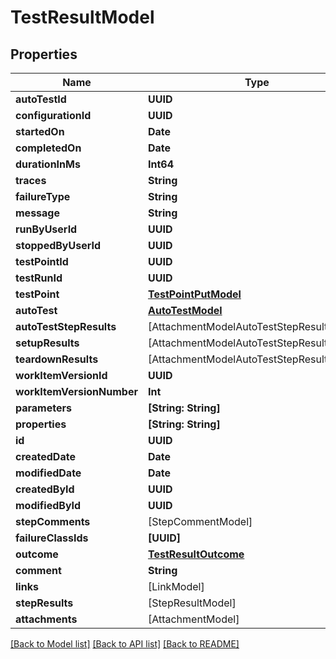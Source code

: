 # TestResultModel

## Properties
Name | Type | Description | Notes
------------ | ------------- | ------------- | -------------
**autoTestId** | **UUID** |  | [optional] 
**configurationId** | **UUID** |  | 
**startedOn** | **Date** |  | [optional] 
**completedOn** | **Date** |  | [optional] 
**durationInMs** | **Int64** |  | [optional] 
**traces** | **String** |  | [optional] 
**failureType** | **String** |  | [optional] 
**message** | **String** |  | [optional] 
**runByUserId** | **UUID** |  | [optional] 
**stoppedByUserId** | **UUID** |  | [optional] 
**testPointId** | **UUID** |  | 
**testRunId** | **UUID** |  | 
**testPoint** | [**TestPointPutModel**](TestPointPutModel.md) |  | [optional] 
**autoTest** | [**AutoTestModel**](AutoTestModel.md) |  | [optional] 
**autoTestStepResults** | [AttachmentModelAutoTestStepResultsModel] |  | [optional] 
**setupResults** | [AttachmentModelAutoTestStepResultsModel] |  | [optional] 
**teardownResults** | [AttachmentModelAutoTestStepResultsModel] |  | [optional] 
**workItemVersionId** | **UUID** |  | 
**workItemVersionNumber** | **Int** |  | [optional] 
**parameters** | **[String: String]** |  | [optional] 
**properties** | **[String: String]** |  | [optional] 
**id** | **UUID** |  | 
**createdDate** | **Date** |  | 
**modifiedDate** | **Date** |  | [optional] 
**createdById** | **UUID** |  | 
**modifiedById** | **UUID** |  | [optional] 
**stepComments** | [StepCommentModel] |  | [optional] 
**failureClassIds** | **[UUID]** |  | 
**outcome** | [**TestResultOutcome**](TestResultOutcome.md) |  | [optional] 
**comment** | **String** |  | [optional] 
**links** | [LinkModel] |  | [optional] 
**stepResults** | [StepResultModel] |  | [optional] 
**attachments** | [AttachmentModel] |  | [optional] 

[[Back to Model list]](../README.md#documentation-for-models) [[Back to API list]](../README.md#documentation-for-api-endpoints) [[Back to README]](../README.md)


